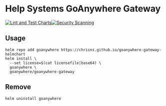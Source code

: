 # Help Systems GoAnywhere Gateway

[![Lint and Test Charts](https://github.com/chrisns/goanywhere-gateway-helmchart/actions/workflows/lint-test.yaml/badge.svg)](https://github.com/chrisns/goanywhere-gateway-helmchart/actions/workflows/lint-test.yaml)[![Security Scanning](https://github.com/chrisns/goanywhere-gateway-helmchart/actions/workflows/security.yml/badge.svg)](https://github.com/chrisns/goanywhere-gateway-helmchart/actions/workflows/security.yml)

## Usage

```
helm repo add goanywhere https://chrisns.github.io/goanywhere-gateway-helmchart
helm install \
  --set license=$(cat licensefile|base64) \
  goanywhere \
  goanywhere/goanywhere-gateway
```

## Remove

```
helm uninstall goanywhere
```
